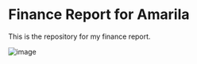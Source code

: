 # Finance Report for Amarila
This is the repository for my finance report.

![image](https://user-images.githubusercontent.com/123306480/219828956-354a419e-277c-4968-b13c-7616d6eece69.png)

